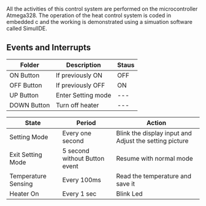 

All the activities of this control system are performed on the microcontroller Atmega328. The operation of the heat control system is coded in embedded c and the working is demonstrated using a simuation software called SimulIDE.



## Events and Interrupts
| Folder  | Description  | Staus |
|--- |--- |---|
|ON Button|If previously ON|OFF|
|OFF Button|If previously OFF |ON|
|UP Button|Enter Setting mode |---|
|DOWN Button|Turn off heater |---|


| State  | Period  | Action |
|--- |--- |---|
|Setting Mode|Every one second|Blink the display input and Adjust the setting picture|
|Exit Setting Mode|5 second without Button event |Resume with normal mode|
|Temperature Sensing|Every 100ms|Read the temperature and save it|
|Heater On|Every 1 sec|Blink Led|
